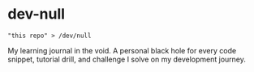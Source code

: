 # dev-null

```
"this repo" > /dev/null
```

My learning journal in the void. A personal black hole for every code snippet, tutorial drill, and challenge I solve on my development journey.
